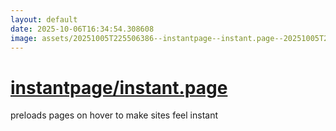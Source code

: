 ```yaml
---
layout: default
date: 2025-10-06T16:34:54.308608
image: assets/20251005T225506386--instantpage--instant.page--20251005T230031610--cropped.png
---
```


# [instantpage/instant.page](https://github.com/instantpage/instant.page)

preloads pages on hover to make sites feel instant
